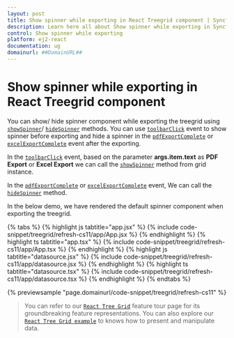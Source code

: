 ```yaml
---
layout: post
title: Show spinner while exporting in React Treegrid component | Syncfusion
description: Learn here all about Show spinner while exporting in Syncfusion React Treegrid component of Syncfusion Essential JS 2 and more.
control: Show spinner while exporting 
platform: ej2-react
documentation: ug
domainurl: ##DomainURL##
---
```


# Show spinner while exporting in React Treegrid component

You can show/ hide spinner component while exporting the treegrid using [`showSpinner`](https://ej2.syncfusion.com/react/documentation/api/treegrid/#showspinner)/ [`hideSpinner`](https://ej2.syncfusion.com/react/documentation/api/treegrid/#hidespinner) methods. You can use  [`toolbarClick`](https://ej2.syncfusion.com/react/documentation/api/treegrid/#toolbarclick) event to show spinner before exporting and hide a spinner in the [`pdfExportComplete`](https://ej2.syncfusion.com/react/documentation/api/treegrid/#pdfexportcomplete) or [`excelExportComplete`](https://ej2.syncfusion.com/react/documentation/api/treegrid/#excelexportcomplete) event after the exporting.

In the [`toolbarClick`](https://ej2.syncfusion.com/react/documentation/api/grid/#toolbarclick) event, based on the parameter **args.item.text** as **PDF Export** or **Excel Export** we can call the [`showSpinner`](https://ej2.syncfusion.com/react/documentation/api/treegrid/#showspinner) method from grid instance.

In the [`pdfExportComplete`](https://ej2.syncfusion.com/react/documentation/api/treegrid/#pdfexportcomplete) or [`excelExportComplete`](https://ej2.syncfusion.com/react/documentation/api/treegrid/#excelexportcomplete) event, We can call the [`hideSpinner`](https://ej2.syncfusion.com/react/documentation/api/treegrid/#hidespinner) method.

In the below demo, we have rendered the default spinner component when exporting the treegrid.

{% tabs %}
{% highlight js tabtitle="app.jsx" %}
{% include code-snippet/treegrid/refresh-cs11/app/App.jsx %}
{% endhighlight %}
{% highlight ts tabtitle="app.tsx" %}
{% include code-snippet/treegrid/refresh-cs11/app/App.tsx %}
{% endhighlight %}
{% highlight js tabtitle="datasource.jsx" %}
{% include code-snippet/treegrid/refresh-cs11/app/datasource.jsx %}
{% endhighlight %}
{% highlight ts tabtitle="datasource.tsx" %}
{% include code-snippet/treegrid/refresh-cs11/app/datasource.tsx %}
{% endhighlight %}
{% endtabs %}

 {% previewsample "page.domainurl/code-snippet/treegrid/refresh-cs11" %}

> You can refer to our [`React Tree Grid`](https://www.syncfusion.com/react-components/react-tree-grid) feature tour page for its groundbreaking feature representations. You can also explore our [`React Tree Grid example`](https://ej2.syncfusion.com/react/demos/#/material/treegrid/treegrid-overview) to knows how to present and manipulate data.